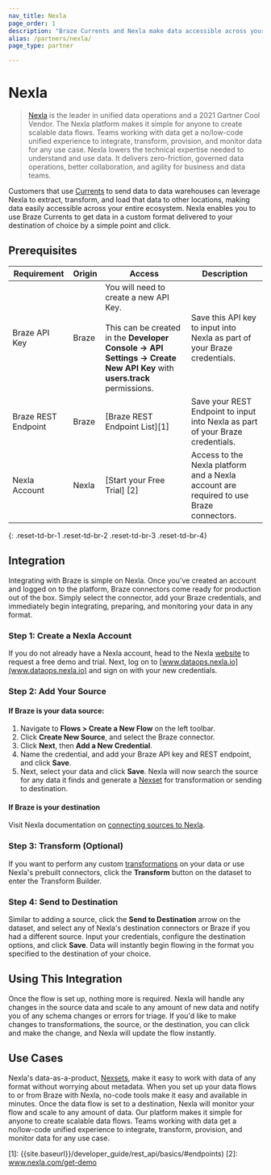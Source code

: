 ```yaml
---
nav_title: Nexla
page_order: 1
description: "Braze Currents and Nexla make data accessible across your entire ecosystem to the data warehouse of your choice."
alias: /partners/nexla/
page_type: partner

---
```


# Nexla

> [Nexla](https://www.nexla.com) is the leader in unified data operations and a 2021 Gartner Cool Vendor. The Nexla platform makes it simple for anyone to create scalable data flows. Teams working with data get a no/low-code unified experience to integrate, transform, provision, and monitor data for any use case. Nexla lowers the technical expertise needed to understand and use data. It delivers zero-friction, governed data operations, better collaboration, and agility for business and data teams.

Customers that use [Currents]({{site.baseurl}}/user_guide/data_and_analytics/braze_currents/setting_up_currents/) to send data to data warehouses can leverage Nexla to extract, transform, and load that data to other locations, making data easily accessible across your entire ecosystem. Nexla enables you to use Braze Currents to get data in a custom format delivered to your destination of choice by a simple point and click.

## Prerequisites

| Requirement | Origin | Access | Description |
|---|---|---|---|
| Braze API Key | Braze | You will need to create a new API Key.<br><br>This can be created in the __Developer Console -> API Settings -> Create New API Key__ with __users.track__ permissions. | Save this API key to input into Nexla as part of your Braze credentials. |
| Braze REST Endpoint | Braze | [Braze REST Endpoint List][1] | Save your REST Endpoint to input into Nexla as part of your Braze credentials. |
| Nexla Account | Nexla | [Start your Free Trial] [2] | Access to the Nexla platform and a Nexla account are required to use Braze connectors. |
{: .reset-td-br-1 .reset-td-br-2 .reset-td-br-3  .reset-td-br-4}

## Integration

Integrating with Braze is simple on Nexla. Once you've created an account and logged on to the platform, Braze connectors come ready for production out of the box. Simply select the connector, add your Braze credentials, and immediately begin integrating, preparing, and monitoring your data in any format.

### Step 1: Create a Nexla Account

If you do not already have a Nexla account, head to the Nexla [website](www.nexla.com) to request a free demo and trial. Next, log on to [www.dataops.nexla.io](www.dataops.nexla.io) and sign on with your new credentials.

### Step 2: Add Your Source

#### If Braze is your data source: 
1. Navigate to __Flows > Create a New Flow__ on the left toolbar.
2. Click __Create New Source__, and select the Braze connector. 
3. Click __Next__, then __Add a New Credential__. 
4. Name the credential, and add your Braze API key and REST endpoint, and click __Save__.
5. Next, select your data and click __Save__. 
Nexla will now search the source for any data it finds and generate a [Nexset](https://nexla.zendesk.com/hc/en-us/articles/360052999674-Dataset-Information) for transformation or sending to destination.

#### If Braze is your destination
Visit Nexla documentation on [connecting sources to Nexla](https://nexla.zendesk.com/hc/en-us/sections/115001685927-Create-a-Data-Source).

### Step 3: Transform (Optional)

If you want to perform any custom [transformations](https://nexla.zendesk.com/hc/en-us/sections/115001686007-Transformations) on your data or use Nexla's prebuilt connectors, click the __Transform__ button on the dataset to enter the Transform Builder.

### Step 4: Send to Destination

Similar to adding a source, click the __Send to Destination__ arrow on the dataset, and select any of Nexla's destination connectors or Braze if you had a different source. Input your credentials, configure the destination options, and click __Save__. Data will instantly begin flowing in the format you specified to the destination of your choice.

## Using This Integration

Once the flow is set up, nothing more is required. Nexla will handle any changes in the source data and scale to any amount of new data and notify you of any schema changes or errors for triage. If you'd like to make changes to transformations, the source, or the destination, you can click and make the change, and Nexla will update the flow instantly.

## Use Cases

Nexla's data-as-a-product, [Nexsets](https://nexla.zendesk.com/hc/en-us/articles/360052999674-Dataset-Information), make it easy to work with data of any format without worrying about metadata. When you set up your data flows to or from Braze with Nexla, no-code tools make it easy and available in minutes. Once the data flow is set to a destination, Nexla will monitor your flow and scale to any amount of data. Our platform makes it simple for anyone to create scalable data flows. Teams working with data get a no/low-code unified experience to integrate, transform, provision, and monitor data for any use case. 

[1]: {{site.baseurl}}/developer_guide/rest_api/basics/#endpoints)
[2]: www.nexla.com/get-demo
